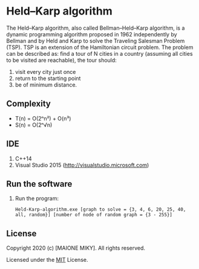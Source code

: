 # Held–Karp algorithm
The Held–Karp algorithm, also called Bellman–Held–Karp algorithm, is a dynamic programming algorithm proposed in 1962 independently by Bellman and by Held and Karp to solve the Traveling Salesman Problem (TSP). TSP is an extension of the Hamiltonian circuit problem. The problem can be described as: find a tour of N cities in a country (assuming all cities to be visited are reachable), the tour should:
1. visit every city just once
2. return to the starting point
3. be of minimum distance.


## Complexity
* T(n) = O(2ⁿn²) + O(n³)
* S(n) = O(2ⁿ√n)


## IDE
1. C++14
2. Visual Studio 2015 (http://visualstudio.microsoft.com)


## Run the software
1. Run the program:

	```Held-Karp-algorithm.exe [graph to solve = {3, 4, 6, 20, 25, 40, all, random}] [number of node of random graph = {3 - 255}]```


## License
Copyright 2020 (c) [MAIONE MIKY]. All rights reserved.

Licensed under the [MIT](LICENSE) License.